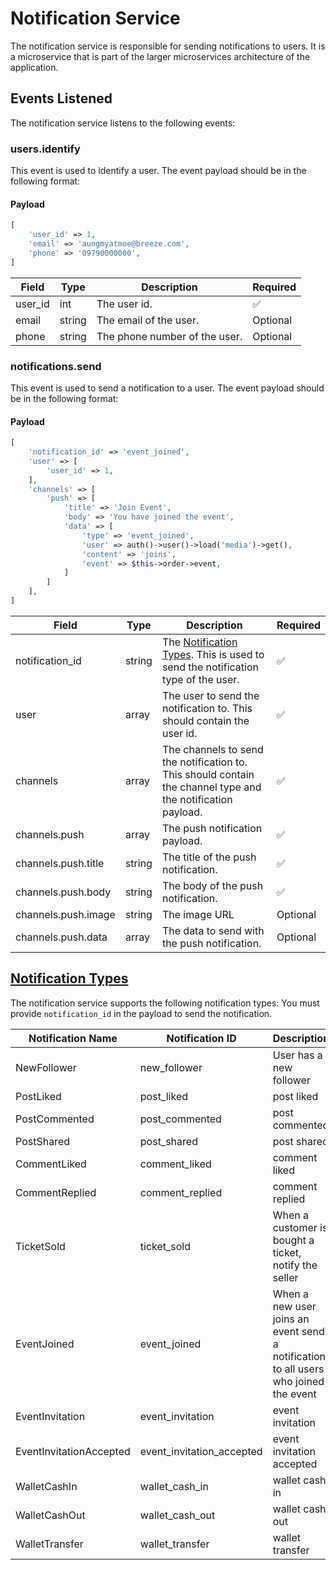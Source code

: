 # Notification Service

The notification service is responsible for sending notifications to users. It is a microservice that is part of the
larger microservices architecture of the application.

## Events Listened

The notification service listens to the following events:

### users.identify

This event is used to identify a user. The event payload should be in the following format:

#### Payload

```php
[
    'user_id' => 1, 
    'email' => 'aungmyatmoe@breeze.com',
    'phone' => '09790000000',
]
```

| Field   | Type   | Description                   | Required |
|---------|--------|-------------------------------|----------|
| user_id | int    | The user id.                  | ✅        |
| email   | string | The email of the user.        | Optional |
| phone   | string | The phone number of the user. | Optional |

### notifications.send

This event is used to send a notification to a user. The event payload should be in the following format:

#### Payload

```php
[
    'notification_id' => 'event_joined', 
    'user' => [
        'user_id' => 1, 
    ],
    'channels' => [
        'push' => [
            'title' => 'Join Event',
            'body' => 'You have joined the event',
            'data' => [
                'type' => 'event_joined',
                'user' => auth()->user()->load('media')->get(),
                'content' => 'joins',
                'event' => $this->order->event,
            ]
        ]
    ],
]
```

| Field               | Type   | Description                                                                                                  | Required |
|---------------------|--------|--------------------------------------------------------------------------------------------------------------|----------|
| notification_id     | string | The  [Notification Types](#notification-types). This is used to send the notification type of the user.      | ✅        |                        
| user                | array  | The user to send the notification to. This should contain the user id.                                       | ✅        |
| channels            | array  | The channels to send the notification to. This should contain the channel type and the notification payload. | ✅        |
| channels.push       | array  | The push notification payload.                                                                               | ✅        |
| channels.push.title | string | The title of the push notification.                                                                          | ✅        |
| channels.push.body  | string | The body of the push notification.                                                                           | ✅        |
| channels.push.image | string | The image URL                                                                                                | Optional |
| channels.push.data  | array  | The data to send with the push notification.                                                                 | Optional |

## [Notification Types](#notification-types)

The notification service supports the following notification types:
You must provide `notification_id` in the payload to send the notification.

| Notification Name       | Notification ID           | Description                                                                          |
|-------------------------|---------------------------|--------------------------------------------------------------------------------------|
| NewFollower             | new_follower              | User has a new follower                                                              |
| PostLiked               | post_liked                | post liked                                                                           |
| PostCommented           | post_commented            | post commented                                                                       |
| PostShared              | post_shared               | post shared                                                                          |
| CommentLiked            | comment_liked             | comment liked                                                                        |
| CommentReplied          | comment_replied           | comment replied                                                                      |
| TicketSold              | ticket_sold               | When a customer is bought a ticket, notify the seller                                |                                                           
| EventJoined             | event_joined              | When a new user joins an event send a notification to all users who joined the event |                                      
| EventInvitation         | event_invitation          | event invitation                                                                     |
| EventInvitationAccepted | event_invitation_accepted | event invitation accepted                                                            |
| WalletCashIn            | wallet_cash_in            | wallet cash in                                                                       |
| WalletCashOut           | wallet_cash_out           | wallet cash out                                                                      |
| WalletTransfer          | wallet_transfer           | wallet transfer                                                                      |
